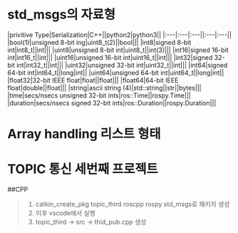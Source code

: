 # std_msgs의  자료형
|privitive Type|Serialization|C++||python2|python3||
|:---|:---|:---||:---|:---||
|bool(1)|unsigned 8-bit ing|uint8_t(2)||bool|||
|int8|signed 8-bit int|int8_t||int|||
|uint8|unsigned 8-bit int|uint8_t||int(3)|||
|int16|signed 16-bit int|int16_t||int|||
|uint16|unsigned 16-bit int|uint16_t||int|||
|int32|signed 32-bit int|int32_t||int|||
|uint32|unsigned 32-bit int|uint32_t||int|||
|int64|signed 64-bit int|int64_t||long|int||
|uint64|unsigned 64-bit int|uint64_t||long|int||
|float32|32-bit IEEE float|float||float|||
|float64|64-bit IEEE float|double||float|||
|string|ascii string (4)|std::string||str||bytes|||
|time|secs/nsecs unsigned 32-bit ints|ros::Time||rospy.Time|||
|duration|secs/nsecs signed 32-bit ints|ros::Duration||rospy.Duration|||

# Array handling 리스트 형태

# TOPIC 통신 세번째 프로젝트

##CPP
> 1. catkin_create_pkg topic_third roscpp rospy std_msgs로 패키지 생성
> 2. 이후 vscode에서 실행
> 3. topic_third -> src -> thid_pub.cpp 생성

```cpp

```






























